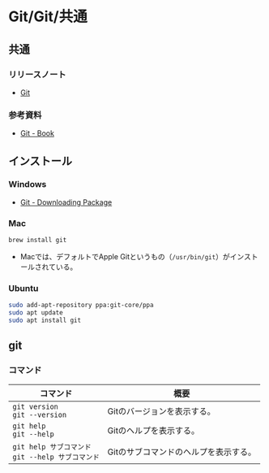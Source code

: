 # Git/Git/共通

## 共通

### リリースノート

- [Git](https://git-scm.com/)

### 参考資料

- [Git - Book](https://git-scm.com/book/ja/v2)

## インストール

### Windows

- [Git - Downloading Package](https://git-scm.com/download/win)

### Mac

```bash
brew install git
```

- Macでは、デフォルトでApple Gitというもの（`/usr/bin/git`）がインストールされている。

### Ubuntu

```bash
sudo add-apt-repository ppa:git-core/ppa
sudo apt update
sudo apt install git
```

## git

### コマンド

| コマンド                                               | 概要                                  |
| ------------------------------------------------------ | ------------------------------------- |
| `git version`<br />`git --version`                     | Gitのバージョンを表示する。           |
| `git help`<br />`git --help`                           | Gitのヘルプを表示する。               |
| `git help サブコマンド`<br />`git --help サブコマンド` | Gitのサブコマンドのヘルプを表示する。 |

